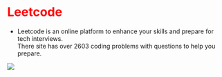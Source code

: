 <h1 style="color:red;"> Leetcode </h1>
<ul>
  <li>
    <p>Leetcode is an online platform to enhance your skills and prepare for tech interviews. 
      <br>There site has over 2603 coding problems with questions to help you prepare.
    </p>
  </li>
 </ul>
<img src="https://leetcode.com/static/images/LeetCode_Sharing.png">
